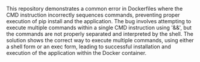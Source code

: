This repository demonstrates a common error in Dockerfiles where the CMD instruction incorrectly sequences commands, preventing proper execution of pip install and the application. The bug involves attempting to execute multiple commands within a single CMD instruction using '&&', but the commands are not properly separated and interpreted by the shell.  The solution shows the correct way to execute multiple commands, using either a shell form or an exec form, leading to successful installation and execution of the application within the Docker container.
